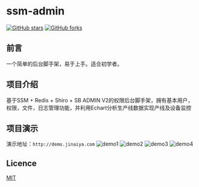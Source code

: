 # ssm-admin
[![GitHub stars](https://img.shields.io/github/stars/surick/ssm-admin.svg?style=social&label=Stars)](https://github.com/surick/ssm-admin)
[![GitHub forks](https://img.shields.io/github/forks/surick/ssm-admin.svg?style=social&label=Fork)](https://github.com/surick/ssm-admin)
## 前言
一个简单的后台脚手架，易于上手。适合初学者。
## 项目介绍
基于SSM + Redis + Shiro + SB ADMIN V2的权限后台脚手架，拥有基本用户，权限，文件，日志管理功能，并利用Echart分析生产线数据实现产线及设备监控 
## 项目演示
演示地址：``http://demo.jinaiya.com``
![demo1](https://dev-1253372767.file.myqcloud.com/demo1.png)
![demo2](https://dev-1253372767.file.myqcloud.com/demo2.png)
![demo3](https://dev-1253372767.file.myqcloud.com/demo3.png)
![demo4](https://dev-1253372767.file.myqcloud.com/demo4.png)
## Licence
[MIT](LICENSE "MIT")
